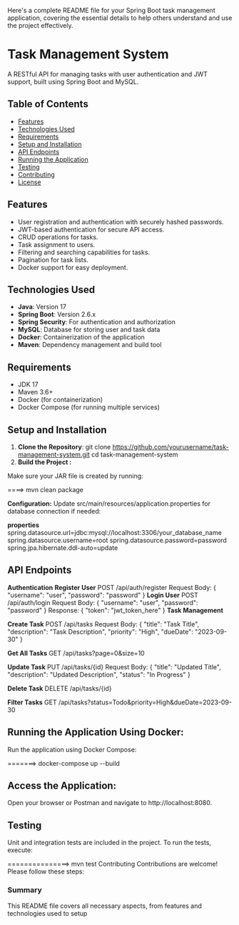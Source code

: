 Here's a complete README file for your Spring Boot task management application, covering the essential details to help others understand and use the project effectively.

# Task Management System

A RESTful API for managing tasks with user authentication and JWT support, built using Spring Boot and MySQL.

## Table of Contents

- [Features](#features)
- [Technologies Used](#technologies-used)
- [Requirements](#requirements)
- [Setup and Installation](#setup-and-installation)
- [API Endpoints](#api-endpoints)
- [Running the Application](#running-the-application)
- [Testing](#testing)
- [Contributing](#contributing)
- [License](#license)

## Features

- User registration and authentication with securely hashed passwords.
- JWT-based authentication for secure API access.
- CRUD operations for tasks.
- Task assignment to users.
- Filtering and searching capabilities for tasks.
- Pagination for task lists.
- Docker support for easy deployment.

## Technologies Used

- **Java**: Version 17
- **Spring Boot**: Version 2.6.x
- **Spring Security**: For authentication and authorization
- **MySQL**: Database for storing user and task data
- **Docker**: Containerization of the application
- **Maven**: Dependency management and build tool

## Requirements

- JDK 17
- Maven 3.6+
- Docker (for containerization)
- Docker Compose (for running multiple services)

## Setup and Installation

1. **Clone the Repository**:
   git clone https://github.com/yourusername/task-management-system.git
   cd task-management-system
2. **Build the Project :**

Make sure your JAR file is created by running:

====> mvn clean package

**Configuration:**
Update src/main/resources/application.properties for database connection if needed:

**properties**
spring.datasource.url=jdbc:mysql://localhost:3306/your_database_name
spring.datasource.username=root
spring.datasource.password=password
spring.jpa.hibernate.ddl-auto=update

## API Endpoints

**Authentication**
  **Register User**
  POST /api/auth/register
  Request Body: { "username": "user", "password": "password" }
  **Login User**
  POST /api/auth/login
  Request Body: { "username": "user", "password": "password" }
  Response: { "token": "jwt_token_here" }
**Task Management**

  **Create Task**
  POST /api/tasks
  Request Body: { "title": "Task Title", "description": "Task Description", "priority": "High", "dueDate": "2023-09-30" }
  
  **Get All Tasks**
  GET /api/tasks?page=0&size=10

**Update Task**
PUT /api/tasks/{id}
Request Body: { "title": "Updated Title", "description": "Updated Description", "status": "In Progress" }

**Delete Task**
DELETE /api/tasks/{id}

**Filter Tasks**
GET /api/tasks?status=Todo&priority=High&dueDate=2023-09-30

## Running the Application Using Docker:

Run the application using Docker Compose:

=======> docker-compose up --build 

## Access the Application:

Open your browser or Postman and navigate to http://localhost:8080.

## Testing
Unit and integration tests are included in the project. To run the tests, execute:

===============> mvn test
Contributing
Contributions are welcome! Please follow these steps:


### Summary

This README file covers all necessary aspects, from features and technologies used to setup
